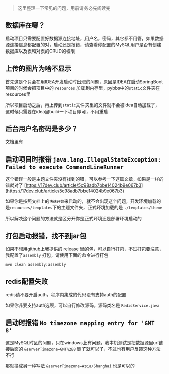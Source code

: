 > 这里整理一下常见的问题，用前请务必先阅读完

## 数据库在哪？

启动项目只需要配置好数据源连接地址，用户名，密码，其它都不用管，如果数据源连接信息都配置的对，启动还是报错，请查看你配置的MySQL用户是否有创建数据库以及表和对表的CRUD的权限

## 上传的图片为啥不显示

首先这是个只会在用IDEA开发启动时出现的问题，原因是IDEA在启动SpringBoot项目的时候会把项目中的 `resources` 加载到内存里，pybbs中的`static`文件夹在resources里

所以项目启动之后，再上传到`static`文件夹里的文件就不会被idea自动加载了，这时候只需要在idea里build一下项目即可，不用重启

## 后台用户名密码是多少？

文档里有

## 启动项目时报错 `java.lang.IllegalStateException: Failed to execute CommandLineRunner`

这个错误一般是主题文件夹没有找到的错，可以参考一下这篇文章，如果是一样的错就对了 [https://17dev.club/article/5c98adb7bbe14024b9e067b3](https://17dev.club/article/5c98adb7bbe14024b9e067b3)

如果你是按照文档上的`快速开始`来启动的，就不会出现这个问题，开发环境加载的是`resources/templates`下的主题文件夹，正式环境加载的是 `./templates/theme`

所以解决这个问题的方法就是区分开你是正式环境还是部署环境启动的

## 打包启动报错，找不到jar包

如果不想用github上我提供的 release 里的包，可以自行打包，不过打包要注意，我配置了`assembly` 打包，请使用下面的命令进行打包

`mvn clean assembly:assembly`

## redis配置失败

redis请不要开启auth，程序内集成的代码没有支持auth的配置

如果你非要支持auth选项，可以自行修改源码，源码类名是 `RedisService.java`

## 启动时报错 `No timezone mapping entry for 'GMT 8'`

这是MySQL时区的问题，只在windows上有问题，我本机测试是把数据源里url链接后面的 `&serverTimezone=GMT%2B8` 删了就可以了，不过也有用户反馈这种方法不行

那就换成另一种写法 `&serverTimezone=Asia/Shanghai` 也是可以的
